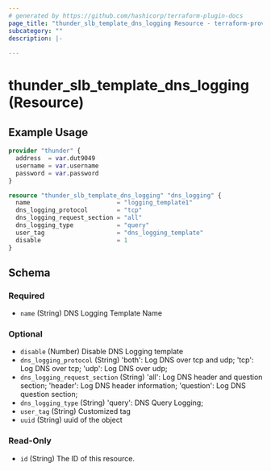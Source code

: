 ```yaml
---
# generated by https://github.com/hashicorp/terraform-plugin-docs
page_title: "thunder_slb_template_dns_logging Resource - terraform-provider-thunder"
subcategory: ""
description: |-
  
---
```


# thunder_slb_template_dns_logging (Resource)



## Example Usage

```terraform
provider "thunder" {
  address  = var.dut9049
  username = var.username
  password = var.password
}

resource "thunder_slb_template_dns_logging" "dns_logging" {
  name                        = "logging_template1"
  dns_logging_protocol        = "tcp"
  dns_logging_request_section = "all"
  dns_logging_type            = "query"
  user_tag                    = "dns_logging_template"
  disable                     = 1
}
```

<!-- schema generated by tfplugindocs -->
## Schema

### Required

- `name` (String) DNS Logging Template Name

### Optional

- `disable` (Number) Disable DNS Logging template
- `dns_logging_protocol` (String) 'both': Log DNS over tcp and udp; 'tcp': Log DNS over tcp; 'udp': Log DNS over udp;
- `dns_logging_request_section` (String) 'all': Log DNS header and question section; 'header': Log DNS header information; 'question': Log DNS question section;
- `dns_logging_type` (String) 'query': DNS Query Logging;
- `user_tag` (String) Customized tag
- `uuid` (String) uuid of the object

### Read-Only

- `id` (String) The ID of this resource.


